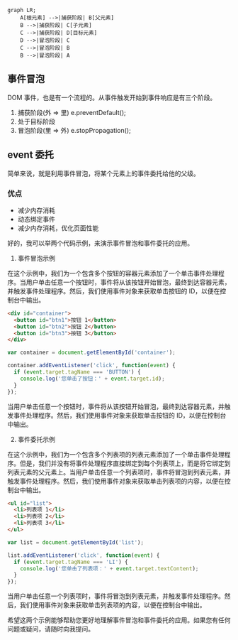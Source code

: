 ```mermaid
graph LR;
    A[根元素] -->|捕获阶段| B[父元素]
    B -->|捕获阶段| C[子元素]
    C -->|捕获阶段| D[目标元素]
    D -->|冒泡阶段| C
    C -->|冒泡阶段| B
    B -->|冒泡阶段| A
```

##  事件冒泡

DOM 事件，也是有一个流程的。从事件触发开始到事件响应是有三个阶段。

1. 捕获阶段(外 => 里) e.preventDefault();
2. 处于目标阶段
3. 冒泡阶段(里 => 外) e.stopPropagation();

## event 委托

简单来说，就是利用事件冒泡，将某个元素上的事件委托给他的父级。

### 优点

* 减少内存消耗
* 动态绑定事件
* 减少内存消耗，优化页面性能

好的，我可以举两个代码示例，来演示事件冒泡和事件委托的应用。

1. 事件冒泡示例

在这个示例中，我们为一个包含多个按钮的容器元素添加了一个单击事件处理程序。当用户单击任意一个按钮时，事件将从该按钮开始冒泡，最终到达容器元素，并触发事件处理程序。然后，我们使用事件对象来获取单击按钮的 ID，以便在控制台中输出。

```html
<div id="container">
  <button id="btn1">按钮 1</button>
  <button id="btn2">按钮 2</button>
  <button id="btn3">按钮 3</button>
</div>
```

```javascript
var container = document.getElementById('container');

container.addEventListener('click', function(event) {
  if (event.target.tagName === 'BUTTON') {
    console.log('您单击了按钮：' + event.target.id);
  }
});
```

当用户单击任意一个按钮时，事件将从该按钮开始冒泡，最终到达容器元素，并触发事件处理程序。然后，我们使用事件对象来获取单击按钮的 ID，以便在控制台中输出。

2. 事件委托示例

在这个示例中，我们为一个包含多个列表项的列表元素添加了一个单击事件处理程序。但是，我们并没有将事件处理程序直接绑定到每个列表项上，而是将它绑定到列表元素的父元素上。当用户单击任意一个列表项时，事件将冒泡到列表元素，并触发事件处理程序。然后，我们使用事件对象来获取单击列表项的内容，以便在控制台中输出。

```html
<ul id="list">
  <li>列表项 1</li>
  <li>列表项 2</li>
  <li>列表项 3</li>
</ul>
```

```javascript
var list = document.getElementById('list');

list.addEventListener('click', function(event) {
  if (event.target.tagName === 'LI') {
    console.log('您单击了列表项：' + event.target.textContent);
  }
});
```

当用户单击任意一个列表项时，事件将冒泡到列表元素，并触发事件处理程序。然后，我们使用事件对象来获取单击列表项的内容，以便在控制台中输出。

希望这两个示例能够帮助您更好地理解事件冒泡和事件委托的应用。如果您有任何问题或疑问，请随时向我提问。